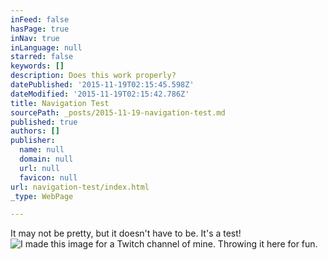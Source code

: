 ```yaml
---
inFeed: false
hasPage: true
inNav: true
inLanguage: null
starred: false
keywords: []
description: Does this work properly?
datePublished: '2015-11-19T02:15:45.598Z'
dateModified: '2015-11-19T02:15:42.786Z'
title: Navigation Test
sourcePath: _posts/2015-11-19-navigation-test.md
published: true
authors: []
publisher:
  name: null
  domain: null
  url: null
  favicon: null
url: navigation-test/index.html
_type: WebPage

---
```

It may not be pretty, but it doesn't have to be. It's a test!
![I made this image for a Twitch channel of mine. Throwing it here for fun.](https://the-grid-user-content.s3-us-west-2.amazonaws.com/5cae8104-9eeb-4d8d-8e1b-6bdb112de472.jpg)
